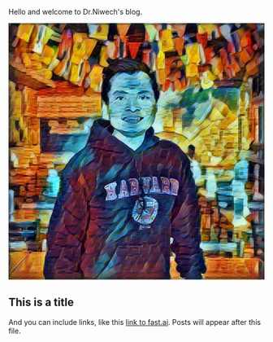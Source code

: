 Hello and welcome to Dr.Niwech's blog. 

![Dr.Niwech's image styled by Deep Learning](images/output_image_small.jpg)

## This is a title

And you can include links, like this [link to fast.ai](https://www.fast.ai). Posts will appear after this file. 

